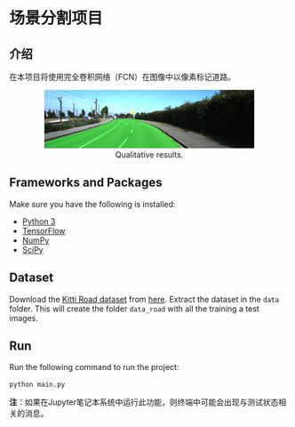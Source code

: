 # 场景分割项目

## 介绍

在本项目将使用完全卷积网络（FCN）在图像中以像素标记道路。

<p align="center">
 <img src="./img/example.png" alt="Overview" width="75%" height="75%">
 <br>Qualitative results.
</p>

## Frameworks and Packages

Make sure you have the following is installed:

- [Python 3](https://www.python.org/)
- [TensorFlow](https://www.tensorflow.org/)
- [NumPy](http://www.numpy.org/)
- [SciPy](https://www.scipy.org/)

## Dataset

Download the [Kitti Road dataset](http://www.cvlibs.net/datasets/kitti/eval_road.php) from [here](http://www.cvlibs.net/download.php?file=data_road.zip).  Extract the dataset in the `data` folder.  This will create the folder `data_road` with all the training a test images.

## Run

Run the following command to run the project:

```
python main.py
```

**注**：如果在Jupyter笔记本系统中运行此功能，则终端中可能会出现与测试状态相关的消息。

